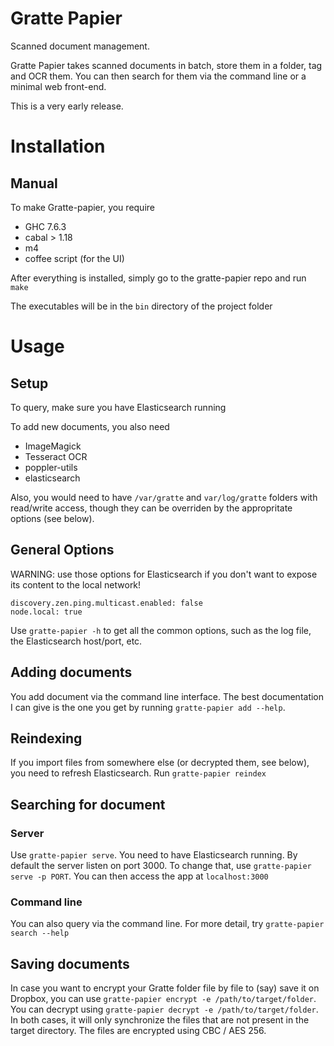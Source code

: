 # Gratte Papier

Scanned document management.

Gratte Papier takes scanned documents in batch, store them in a folder, tag and OCR them. You can then search for them via the command line or a minimal web front-end.

This is a very early release.

# Installation

## Manual
To make Gratte-papier, you require
- GHC 7.6.3
- cabal > 1.18
- m4
- coffee script (for the UI)

After everything is installed, simply go to the gratte-papier repo and run `make`

The executables will be in the `bin` directory of the project folder

# Usage

## Setup

To query, make sure you have Elasticsearch running

To add new documents, you also need
- ImageMagick
- Tesseract OCR
- poppler-utils
- elasticsearch

Also, you would need to have `/var/gratte` and `var/log/gratte` folders with read/write access, though they can be overriden by the appropritate options (see below).

## General Options

WARNING: use those options for Elasticsearch if you don't want to expose its content to the local network!
```
discovery.zen.ping.multicast.enabled: false 
node.local: true
```

Use `gratte-papier -h` to get all the common options, such as the log file, the Elasticsearch host/port, etc.

## Adding documents

You add document via the command line interface. The best documentation I can give is the one you get by running `gratte-papier add --help`.

## Reindexing

If you import files from somewhere else (or decrypted them, see below), you need to refresh Elasticsearch. Run `gratte-papier reindex`

## Searching for document

### Server

Use `gratte-papier serve`. You need to have Elasticsearch running. By default the server listen on port 3000. To change that, use `gratte-papier serve -p PORT`.
You can then access the app at `localhost:3000`

### Command line
You can also query via the command line. For more detail, try `gratte-papier search --help`

## Saving documents
In case you want to encrypt your Gratte folder file by file to (say) save it on Dropbox, you can use `gratte-papier encrypt -e /path/to/target/folder`. You can decrypt using `gratte-papier decrypt -e /path/to/target/folder`. In both cases, it will only synchronize the files that are not present in the target directory. The files are encrypted using CBC / AES 256.
